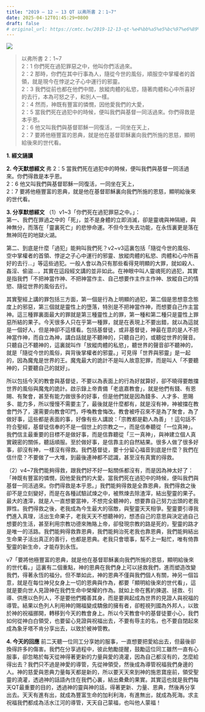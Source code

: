 ```yaml
---
title: "2019 – 12 – 13 QT 以弗所書 2：1~7"
date: 2025-04-12T01:45:29+0800
draft: false
# original_url: https://cmtc.tw/2019-12-13-qt-%e4%bb%a5%e5%bc%97%e6%89%80%e6%9b%b8-2%ef%bc%9a17
---
```


![](/images/qt.jpg)
> 以弗所書 2：1\~7  
> 2：1 你們死在過犯罪惡之中，他叫你們活過來。  
> 2：2 那時，你們在其中行事為人，隨從今世的風俗，順服空中掌權者的首領，就是現今在悖逆之子心中運行的邪靈。  
> 2：3 我們從前也都在他們中間，放縱肉體的私慾，隨著肉體和心中所喜好的去行，本為可怒之子，和別人一樣。  
> 2：4 然而，神既有豐富的憐憫，因他愛我們的大愛，  
> 2：5 當我們死在過犯中的時候，便叫我們與基督一同活過來。你們得救是本乎恩。  
> 2：6 他又叫我們與基督耶穌一同復活，一同坐在天上，  
> 2：7 要將他極豐富的恩典，就是他在基督耶穌裏向我們所施的恩慈，顯明給後來的世代看。

**1. 經文誦讀**

**2.  今天默想經文**
弗 2：5 當我們死在過犯中的時候，便叫我們與基督一同活過來。你們得救是本乎恩。  
2：6 他又叫我們與基督耶穌一同復活，一同坐在天上，  
2：7 要將他極豐富的恩典，就是他在基督耶穌裏向我們所施的恩慈，顯明給後來的世代看。

**3. 分享默想經文**
（1）v1\~3「你們死在過犯罪惡之中。」：  
第一、我們在罪過之中的「死」，並不是身體的立即消滅，卻是靈魂與神隔絕，與神無分，而落在「靈裏死亡」的悲慘命運。不但今生失去功能，在永恆裏更是落在無神同在的地獄火湖。

第二、到底是什麼「過犯」能夠叫我們死？v2~v3這裏包括「隨從今世的風俗、空中掌權者的首領、悖逆之子心中運行的邪靈、放縱肉體的私慾、肉體和心中所喜好的去行…」等這些過犯。一般人會以為只有那些看得見明顯的大罪，就如殺人、姦淫、偷盜…，其實在這段經文講的並非如此。在神眼中叫人靈魂死的過犯，其實是指我們「不把神當作神、不把神當作主、自己想要作主作主作神、放縱自己的情慾、隨從世界的風俗去行。

其實聖經上講的罪包括三方面，第一個是行為上明顯的過犯，第二個是思想意念態度上的邪惡，第三個就是靈性上的墮落，特別是不把神當作神，而想要自己作主當神。這三種罪裏面最大的罪就是第三種靈性上的罪，第一種和第二種只是靈性上罪惡所結的果子。今天很多人只在乎第一種罪，就是在表現上不要出錯，就以為這就是一個好人，但是神卻不這樣看。包括基督徒，或非基督徒，神最在意的是人不把神當作神，而自立為神，講白話就是不聽神的，只聽自己的，或聽從世界的聲音。只聽自己不聽神的，這裏就叫作「放縱肉體的私慾」，聽世界的聲音卻不聽神的，就是「隨從今世的風俗，與背後掌權者的邪靈。」可見得「世界與邪靈」是一起的，因為魔鬼是世界的王。魔鬼最大的詭計不是叫人故意犯罪，而是叫人「不要聽神的，只要聽自己的就好」。

所以包括今天的教會與基督徒，不要以為表面上的行為好就算好，卻不曉得要敵擋世界的風俗與魔鬼的詭計。啟示錄上帝責備「老底嘉教會」，就是他們有錢、有恩賜、有聚會，甚至有能力做很多的好事，但是他們就是因為錢多、人才多、恩賜多、能力多，所以慢慢不需要主了，最後就是什麼都有，就是沒有神，神被擋在教會門外了，還需要向教會叩門，呼喚教會悔改。教會被呼召來不是為了聚會，為了做好事，這些都是表面的事，好像有些人講說：「宗教都是勸人為善」！這句話不符合聖經，基督徒信奉的不是一個世上的宗教之一，而是信奉聽從「一位真神」。我們信主最重要的目標不是做好事，而是信靠聽從「三一真神」，與神建立個人真實親密的關係，聽話順服。至於做好事，是信靠主的自然結果。很多人做了很多好事，卻沒有神，一樣沒有得救。我們基督徒，要十分留心福音到底是什麼？我們在信什麼？不要做了一大堆，到最後連神都不認識，甚至沒有真實的得救。

（2）v4\~7我們能夠得救，跟我們好不好一點關係都沒有，而是因為神太好了：「神既有豐富的憐憫，因他愛我們的大愛。當我們死在過犯中的時候，便叫我們與基督一同活過來。你們得救是本乎恩。」我們能夠得救是全靠恩典，我們得救之後卻不是立刻變好，而是在各種試驗試煉之中，被熬煉去除渣滓，結出聖靈的果子。最大的渣滓，就是人一直想要當神，不想完全聽神的，想要靠自己努力出頭的老我罪性。我們得救之後，老我成為今生最大的宿敵，與聖靈天天相爭。聖靈要引導我們進入真理，活出生命果子，老我天天不想聽神的，想憑自己的意思與決定過自己想要的生活，甚至利用宗教功德來賄賂上帝，卻發現宗教的路是死的，聖靈的路才是唯一的活路。我們能夠得救靠恩典，我們能夠治死老我也靠恩典，我們能夠結出生命果子活出真正的善行，也都是恩典。老我只會壞事，幫不上一點忙，唯有倚靠聖靈的新生命，才能存到永恆。

v7「要將他極豐富的恩典，就是他在基督耶穌裏向我們所施的恩慈，顯明給後來的世代看。」這裏有二個重點，神的恩典在我們身上可以拯救我們，進而塑造改變我們，得著永恆的福分。但不單如此，神的恩典不僅與我們個人有關，神另一個旨意，就是在每位神兒女身上一切的恩典與作為，都要「顯明給後來的世代看」，這就是要向世人見證神在我們生命中榮耀的作為。就如上帝在舊約揀選、拯救、引導、供應以色列人，不是要他們獨善其身，而是要興起成為世界的見證人與祝福的導管。結果以色列人利用神的賜福變成驕傲的擁有者，卻輕視列國為外邦人，以致於神的祝福挪開，轉移到今天的教會身上。所以今天教會中的基督徒要小心，我們如何從神白白領受，也要留心見證與祝福出去，不要有辱主的名，也不要自閉起來成為象牙塔不肯分享出去，以致於被神管教。

**4. 今天的回應**
前二天聽一位同工分享她的服事，一直想要把愛給出去，但最後卻換得許多的傷害。我們在分享過程中，彼此勉勵提醒，鼓勵這位同工雖然一直有心服事，卻忽略於每天從神得著更新的力量與愛的澆灌，因為自己都沒有的，怎麼給得出去？我們只不過是神愛的導管，先從神領受，然後成為導管祝福我們身邊的人。神的慈愛與恩典力量每天都是新的，所以要天天來到神的施恩寶座前，領受聖靈的澆灌，透過神的話語內住在我們心裏，結出纍纍的果實。其實這也就是我們每天QT最重要的目的，透過神的靈與神的話，得著更新、力量、恩典，然後再分享出去。天天有進有出，就成為豐富生命的加利利海，有進無出，就成為死海。求主祝福我們都成為活水江河的導管，天天自己蒙福，也叫他人蒙福！
